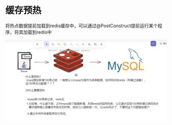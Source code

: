# 缓存预热

将热点数据提前加载到redis缓存中，可以通过@PostConstruct提前运行某个程序，将其加载到redis中



![0.缓存预热方案.png](images/0.%E7%BC%93%E5%AD%98%E9%A2%84%E7%83%AD%E6%96%B9%E6%A1%88.png)
